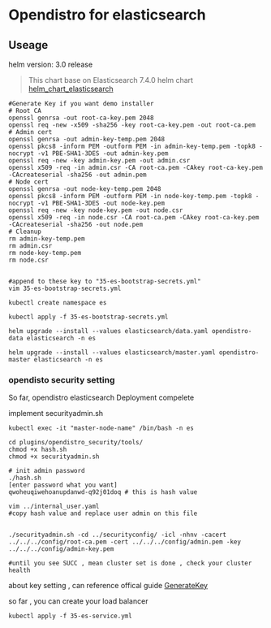 # Opendistro for elasticsearch

## Useage

helm version: 3.0 release

> This chart base on Elasticsearch 7.4.0 helm chart  [helm_chart_elasticsearch](https://hub.helm.sh/charts/elastic/elasticsearch)

```shell
#Generate Key if you want demo installer 
# Root CA
openssl genrsa -out root-ca-key.pem 2048
openssl req -new -x509 -sha256 -key root-ca-key.pem -out root-ca.pem
# Admin cert
openssl genrsa -out admin-key-temp.pem 2048
openssl pkcs8 -inform PEM -outform PEM -in admin-key-temp.pem -topk8 -nocrypt -v1 PBE-SHA1-3DES -out admin-key.pem
openssl req -new -key admin-key.pem -out admin.csr
openssl x509 -req -in admin.csr -CA root-ca.pem -CAkey root-ca-key.pem -CAcreateserial -sha256 -out admin.pem
# Node cert
openssl genrsa -out node-key-temp.pem 2048
openssl pkcs8 -inform PEM -outform PEM -in node-key-temp.pem -topk8 -nocrypt -v1 PBE-SHA1-3DES -out node-key.pem
openssl req -new -key node-key.pem -out node.csr
openssl x509 -req -in node.csr -CA root-ca.pem -CAkey root-ca-key.pem -CAcreateserial -sha256 -out node.pem
# Cleanup
rm admin-key-temp.pem
rm admin.csr
rm node-key-temp.pem
rm node.csr


#append to these key to "35-es-bootstrap-secrets.yml"
vim 35-es-bootstrap-secrets.yml

kubectl create namespace es

kubectl apply -f 35-es-bootstrap-secrets.yml

helm upgrade --install --values elasticsearch/data.yaml opendistro-data elasticsearch -n es

helm upgrade --install --values elasticsearch/master.yaml opendistro-master elasticsearch -n es
```



### opendisto security setting

So far, opendistro elasticsearch Deployment compelete 

implement securityadmin.sh

```shell
kubectl exec -it "master-node-name" /bin/bash -n es

cd plugins/opendistro_security/tools/
chmod +x hash.sh
chmod +x securityadmin.sh

# init admin password
./hash.sh
[enter password what you want]
qwoheuqiwehoanupdanwd-q92j01doq # this is hash value 

vim ../internal_user.yaml
#copy hash value and replace user admin on this file 


./securityadmin.sh -cd ../securityconfig/ -icl -nhnv -cacert ../../../config/root-ca.pem -cert ../../../config/admin.pem -key ../../../config/admin-key.pem

#until you see SUCC , mean cluster set is done , check your cluster health 

```

 about key setting , can reference offical guide [GenerateKey](https://opendistro.github.io/for-elasticsearch-docs/docs/security-configuration/generate-certificates/)



so far , you can create your load balancer 

```shell
kubectl apply -f 35-es-service.yml
```